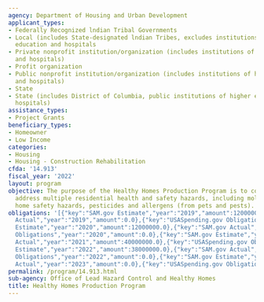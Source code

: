 ```yaml
---
agency: Department of Housing and Urban Development
applicant_types:
- Federally Recognized lndian Tribal Governments
- Local (includes State-designated lndian Tribes, excludes institutions of higher
  education and hospitals
- Private nonprofit institution/organization (includes institutions of higher education
  and hospitals)
- Profit organization
- Public nonprofit institution/organization (includes institutions of higher education
  and hospitals)
- State
- State (includes District of Columbia, public institutions of higher education and
  hospitals)
assistance_types:
- Project Grants
beneficiary_types:
- Homeowner
- Low Income
categories:
- Housing
- Housing - Construction Rehabilitation
cfda: '14.913'
fiscal_year: '2022'
layout: program
objective: The purpose of the Healthy Homes Production Program is to comprehensively
  address multiple residential health and safety hazards, including mold, carbon monoxide,
  home safety hazards, pesticides and allergens (from pets and pests).
obligations: '[{"key":"SAM.gov Estimate","year":"2019","amount":12000000.0},{"key":"SAM.gov
  Actual","year":"2019","amount":0.0},{"key":"USASpending.gov Obligations","year":"2019","amount":0.0},{"key":"SAM.gov
  Estimate","year":"2020","amount":12000000.0},{"key":"SAM.gov Actual","year":"2020","amount":12000000.0},{"key":"USASpending.gov
  Obligations","year":"2020","amount":0.0},{"key":"SAM.gov Estimate","year":"2021","amount":40000000.0},{"key":"SAM.gov
  Actual","year":"2021","amount":40000000.0},{"key":"USASpending.gov Obligations","year":"2021","amount":0.0},{"key":"SAM.gov
  Estimate","year":"2022","amount":38000000.0},{"key":"SAM.gov Actual","year":"2022","amount":104784753.0},{"key":"USASpending.gov
  Obligations","year":"2022","amount":0.0},{"key":"SAM.gov Estimate","year":"2023","amount":17000000.0},{"key":"SAM.gov
  Actual","year":"2023","amount":0.0},{"key":"USASpending.gov Obligations","year":"2023","amount":0.0}]'
permalink: /program/14.913.html
sub-agency: Office of Lead Hazard Control and Healthy Homes
title: Healthy Homes Production Program
---
```

